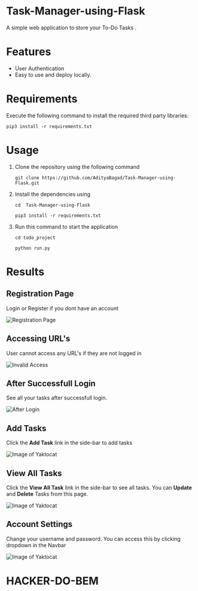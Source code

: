 # Task-Manager-using-Flask

A simple web application to store your To-Do Tasks .

# Features

- User Authentication
- Easy to use and deploy locally.

# Requirements

Execute the following command to install the required third party libraries:

```pip3 install -r requirements.txt```

# Usage

1. Clone the repository using the following command
    
    ```git clone https://github.com/AdityaBagad/Task-Manager-using-Flask.git```

2. Install the dependencies using

    ```cd  Task-Manager-using-Flask```
    
    ```pip3 install -r requirements.txt```

3. Run this command to start the application

    ```cd todo_project```

    ```python run.py```

# Results

## Registration Page
Login or Register if you dont have an account

![Registration Page](output/register.jpg)

## Accessing URL's 
User cannot access any URL's if they are not logged in

![Invalid Access](output/invalid-access.jpg)

## After Successfull Login
See all your tasks after successfull login.

![After Login](output/after-login.jpg)

## Add Tasks
Click the **Add Task** link in the side-bar to add tasks

![Image of Yaktocat](output/add-task.jpg)

## View All Tasks
Click the **View All Task** link in the side-bar to see all tasks. You can **Update** and **Delete** Tasks from this page.

![Image of Yaktocat](output/all-tasks.jpg)

## Account Settings
Change your username and password. You can access this by clicking dropdown in the Navbar

![Image of Yaktocat](output/account-settings.jpg)

# HACKER-DO-BEM
